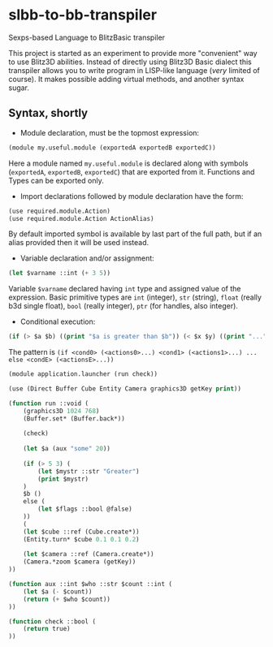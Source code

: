 # slbb-to-bb-transpiler
Sexps-based Language to BlitzBasic transpiler

This project is started as an experiment to provide more "convenient" way to use Blitz3D abilities.
Instead of directly using Blitz3D Basic dialect this transpiler allows you to write program in LISP-like language (*very* limited of course). It makes possible adding virtual methods, and another syntax sugar.

## Syntax, shortly
- Module declaration, must be the topmost expression:
```lisp
(module my.useful.module (exportedA exportedB exportedC))
```
Here a module named `my.useful.module` is declared along with symbols (`exportedA`, `exportedB`, `exportedC`) that are exported from it. Functions and Types can be exported only.

- Import declarations followed by module declaration have the form:
```lisp
(use required.module.Action)
(use required.module.Action ActionAlias)
```
By default imported symbol is available by last part of the full path,
but if an alias provided then it will be used instead.

- Variable declaration and/or assignment:
```lisp
(let $varname ::int (+ 3 5))
```
Variable `$varname` declared having `int` type and assigned value of the expression.
Basic primitive types are `int` (integer), `str` (string), `float` (really b3d single float), `bool` (really integer),
`ptr` (for handles, also integer).

- Conditional execution:
```lisp
(if (> $a $b) ((print "$a is greater than $b")) (< $x $y) ((print "...")) else (#|...|#))
```
The pattern is `(if <cond0> (<actions0>...) <cond1> (<actions1>...) ... else <condE> (<actionsE>...))`


```lisp
(module application.launcher (run check))

(use (Direct Buffer Cube Entity Camera graphics3D getKey print))

(function run ::void (
	(graphics3D 1024 768)
	(Buffer.set* (Buffer.back*))
	
	(check)
	
	(let $a (aux "some" 20))
	
	(if (> 5 3) (
		(let $mystr ::str "Greater")
		(print $mystr)
	) 
	$b () 
	else (
		(let $flags ::bool @false)
	))
	(
	(let $cube ::ref (Cube.create*))
	(Entity.turn* $cube 0.1 0.1 0.2)
	
	(let $camera ::ref (Camera.create*))
	(Camera.*zoom $camera (getKey))
))

(function aux ::int $who ::str $count ::int (
	(let $a (- $count))
	(return (+ $who $count))
))

(function check ::bool (
	(return true)
))
```

